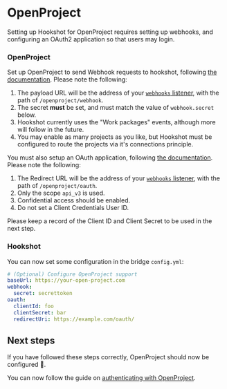 # OpenProject

Setting up Hookshot for OpenProject requires setting up webhooks, and configuring
an OAuth2 application so that users may login.

### OpenProject

Set up OpenProject to send Webhook requests to hookshot, following [the documentation](https://www.openproject.org/docs/system-admin-guide/api-and-webhooks/#webhooks). Please note the following:

1. The payload URL will be the address of your [`webhooks` listener](https://matrix-org.github.io/matrix-hookshot/latest/setup.html#listeners-configuration), with the path of `/openproject/webhook`.
2. The secret **must** be set, and must match the value of `webhook.secret` below.
3. Hookshot currently uses the "Work packages" events, although more will follow in the future.
4. You may enable as many projects as you like, but Hookshot must be configured to route the projects via
   it's connections principle.

You must also setup an OAuth application, following [the documentation](https://www.openproject.org/docs/system-admin-guide/authentication/oauth-applications/). Please note the following:

1. The Redirect URL will be the address of your [`webhooks` listener](https://matrix-org.github.io/matrix-hookshot/latest/setup.html#listeners-configuration), with the path of `/openproject/oauth`.
2. Only the scope `api_v3` is used.
3. Confidential access should be enabled.
4. Do not set a Client Credentials User ID.

Please keep a record of the Client ID and Client Secret to be used in the next step.

### Hookshot

You can now set some configuration in the bridge `config.yml`:

```yaml
# (Optional) Configure OpenProject support
baseUrl: https://your-open-project.com
webhook:
  secret: secrettoken
oauth:
  clientId: foo
  clientSecret: bar
  redirectUri: https://example.com/oauth/
```

## Next steps

If you have followed these steps correctly, OpenProject should now be configured 🥳.

You can now follow the guide on [authenticating with OpenProject](../usage/auth.md#openproject).
